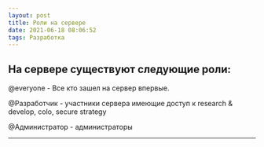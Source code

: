 ```yaml
---
layout: post
title: Роли на сервере
date: 2021-06-18 08:06:52
tags: Разработка
---
```


## На сервере существуют следующие роли:

@everyone  - Все кто зашел на сервер впервые.

@Разработчик  - участники сервера имеющие доступ к research & develop, colo, secure strategy

@Администратор  - администраторы

------------------
